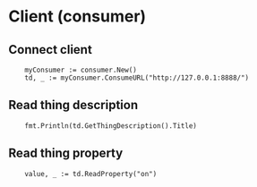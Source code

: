 # Client (consumer)

## Connect client
```
	myConsumer := consumer.New()
	td, _ := myConsumer.ConsumeURL("http://127.0.0.1:8888/")
```

## Read thing description
```
	fmt.Println(td.GetThingDescription().Title)
```

## Read thing property
```
    value, _ := td.ReadProperty("on")
```